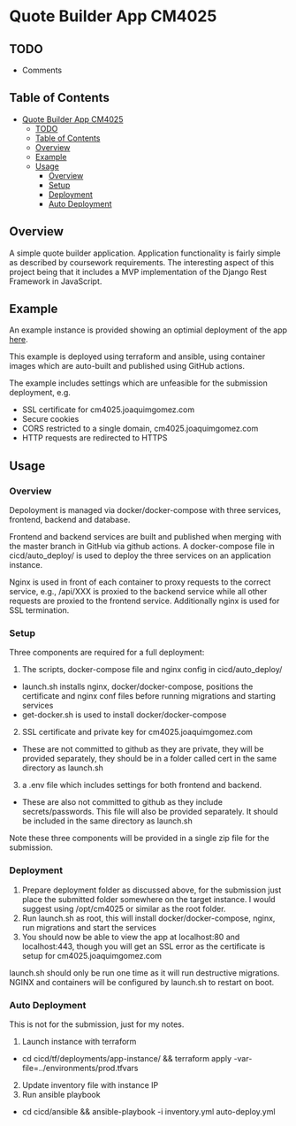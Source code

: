 # Quote Builder App CM4025

## TODO

- Comments

## Table of Contents

- [Quote Builder App CM4025](#quote-builder-app-cm4025)
  - [TODO](#todo)
  - [Table of Contents](#table-of-contents)
  - [Overview](#overview)
  - [Example](#example)
  - [Usage](#usage)
    - [Overview](#overview-1)
    - [Setup](#setup)
    - [Deployment](#deployment)
    - [Auto Deployment](#auto-deployment)

## Overview

A simple quote builder application. Application functionality is fairly simple
as described by coursework requirements. The interesting aspect of this project
being that it includes a MVP implementation of the Django Rest Framework in
JavaScript.

## Example

An example instance is provided showing an optimial deployment of the app
[here](https://cm4025.joaquimgomez.com).

This example is deployed using terraform and ansible, using container images
which are auto-built and published using GitHub actions.

The example includes settings which are unfeasible for the submission deployment, e.g. 

- SSL certificate for cm4025.joaquimgomez.com
- Secure cookies
- CORS restricted to a single domain, cm4025.joaquimgomez.com
- HTTP requests are redirected to HTTPS

## Usage

### Overview

Depoloyment is managed via docker/docker-compose with three services, frontend,
backend and database.

Frontend and backend services are built and published when merging with the
master branch in GitHub via github actions.  A docker-compose file in
cicd/auto_deploy/ is used to deploy the three services on an application
instance.

Nginx is used in front of each container to proxy requests to the correct
service, e.g., /api/XXX is proxied to the backend service while all other
requests are proxied to the frontend service. Additionally nginx is used for
SSL termination.

### Setup

Three components are required for a full deployment:

1. The scripts, docker-compose file and nginx config in cicd/auto_deploy/
  - launch.sh installs nginx, docker/docker-compose, positions the certificate
    and nginx conf files before running migrations and starting services
  - get-docker.sh is used to install docker/docker-compose
2. SSL certificate and private key for cm4025.joaquimgomez.com
  - These are not committed to github as they are private, they will be
    provided separately, they should be in a folder called cert in the same
    directory as launch.sh
3. a .env file which includes settings for both frontend and backend.
  - These are also not committed to github as they include secrets/passwords.
    This file will also be provided separately. It should be included in the
    same directory as launch.sh

Note these three components will be provided in a single zip file for the
submission.

### Deployment

1. Prepare deployment folder as discussed above, for the submission just place the submitted folder somewhere on the target instance. I would suggest using /opt/cm4025 or similar as the root folder.
2. Run launch.sh as root, this will install docker/docker-compose, nginx, run migrations and start the services
3. You should now be able to view the app at localhost:80 and localhost:443, though you will get an SSL error as the certificate is setup for cm4025.joaquimgomez.com

launch.sh should only be run one time as it will run destructive migrations. NGINX and containers will be configured by launch.sh to restart on boot.


### Auto Deployment

This is not for the submission, just for my notes.

1. Launch instance with terraform
  - cd cicd/tf/deployments/app-instance/ && terraform apply -var-file=../environments/prod.tfvars
2. Update inventory file with instance IP
3. Run ansible playbook
  - cd cicd/ansible && ansible-playbook -i inventory.yml auto-deploy.yml
